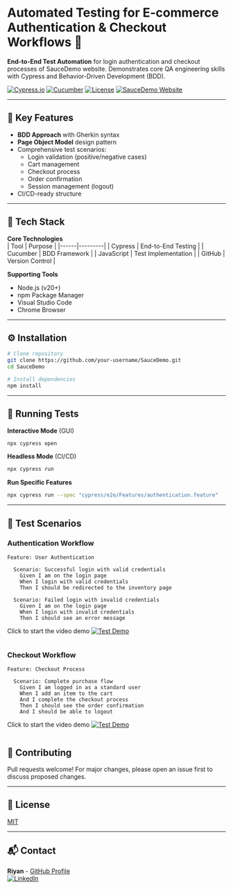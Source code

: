 # Automated Testing for E-commerce Authentication & Checkout Workflows 🧪
**End-to-End Test Automation** for login authentication and checkout processes of SauceDemo website. Demonstrates core QA engineering skills with Cypress and Behavior-Driven Development (BDD).

[![Cypress.io](https://img.shields.io/badge/Cypress-14.0.0-brightgreen)](https://www.cypress.io/)
[![Cucumber](https://img.shields.io/badge/Cucumber-BDD-%2323D96C)](https://cucumber.io/)
[![License](https://img.shields.io/badge/License-MIT-blue.svg)](https://opensource.org/licenses/MIT)
[![SauceDemo Website](https://img.shields.io/badge/Sauce_Demo-brightgreen.svg)](https://www.saucedemo.com/)

---

## 🚀 Key Features
- **BDD Approach** with Gherkin syntax
- **Page Object Model** design pattern
- Comprehensive test scenarios:
  - Login validation (positive/negative cases)
  - Cart management
  - Checkout process
  - Order confirmation
  - Session management (logout)
- CI/CD-ready structure

---

## 🧰 Tech Stack
**Core Technologies**  
| Tool | Purpose |
|------|---------|
| Cypress | End-to-End Testing |
| Cucumber | BDD Framework |
| JavaScript | Test Implementation |
| GitHub | Version Control |

**Supporting Tools**  
- Node.js (v20+)
- npm Package Manager
- Visual Studio Code
- Chrome Browser
---

## ⚙️ Installation
```bash
# Clone repository
git clone https://github.com/your-username/SauceDemo.git
cd SauceDemo

# Install dependencies
npm install
```

---

## 🧪 Running Tests
**Interactive Mode** (GUI)  
```bash
npx cypress open
```

**Headless Mode** (CI/CD)  
```bash
npx cypress run
```

**Run Specific Features**  
```bash
npx cypress run --spec "cypress/e2e/Features/authentication.feature"
```

---

## 🧩 Test Scenarios
### Authentication Workflow
```gherkin
Feature: User Authentication

  Scenario: Successful login with valid credentials
    Given I am on the login page
    When I login with valid credentials
    Then I should be redirected to the inventory page

  Scenario: Failed login with invalid credentials
    Given I am on the login page
    When I login with invalid credentials
    Then I should see an error message
```
Click to start the video demo
[![Test Demo](https://img.youtube.com/vi/0Y2AFOIa504/maxresdefault.jpg)](https://www.youtube.com/embed/0Y2AFOIa504)
```

```
### Checkout Workflow
```gherkin
Feature: Checkout Process

  Scenario: Complete purchase flow
    Given I am logged in as a standard user
    When I add an item to the cart
    And I complete the checkout process
    Then I should see the order confirmation
    And I should be able to logout
```
Click to start the video demo
[![Test Demo](https://img.youtube.com/vi/LS5XUYblF0Q/maxresdefault.jpg)](https://www.youtube.com/embed/LS5XUYblF0Q)
```
```
## 🤝 Contributing
Pull requests welcome! For major changes, please open an issue first to discuss proposed changes.

---

## 📄 License
[MIT](https://choosealicense.com/licenses/mit/)

---

## 📬 Contact
**Riyan** - [GitHub Profile](https://github.com/7084riyan)  
[![LinkedIn](https://img.shields.io/badge/LinkedIn-Connect-blue?style=flat&logo=linkedin)](https://www.linkedin.com/in/mohamad-riyan-maulana-83770425a/)
```

